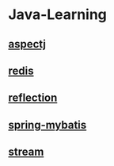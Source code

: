 # Java-Learning

## [aspectj](https://github.com/Helltractor/Java-learning/blob/d84117e2fc57b8b2aa052a5806c4ada998dea98d/aspectj)

## [redis](https://github.com/Helltractor/Java-learning/blob/d84117e2fc57b8b2aa052a5806c4ada998dea98d/redis)

## [reflection](https://github.com/Helltractor/Java-learning/blob/d84117e2fc57b8b2aa052a5806c4ada998dea98d/reflection)

## [spring-mybatis](https://github.com/Helltractor/Java-learning/blob/d84117e2fc57b8b2aa052a5806c4ada998dea98d/spring-mybatis)

## [stream](https://github.com/Helltractor/Java-learning/blob/a394857dc91483f06dbb05d0dfd3224854a15b7d/stream)